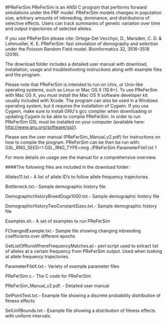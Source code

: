 #PReFerSim
PReFerSim is an ANSI C program that performs forward simulations under the PRF model. PReFerSim models changes in population size, arbitrary amounts of inbreeding, dominance, and distributions of selective effects. Users can track summaries of genetic variation over time and output trajectories of selected alleles.

If you use PReFerSim please cite:
Ortega-Del Vecchyo, D., Marsden, C. D. & Lohmueller, K. E. PReFerSim: fast simulation of demography and selection under the Poisson Random Field model. Bioinformatics 32, 3516–3518 (2016).

The download folder includes a detailed user manual with download, installation, usage and troubleshooting instructions along with example files and the program.

Please note that PReFerSim is intended to run on Unix, or Unix-like operating systems, such as Linux or Mac OS X (10.8+). To use PReFerSim with Mac OS X, you must install the Mac OS X software developer kit usually included with Xcode.  The program can also be used in a Windows operating system, but it requires the installation of Cygwin. If you use Cygwin, make sure to install GNU's gcc compiler when downloading or updating Cygwin to be able to compile PReFerSim. In order to run PReFerSim GSL must be installed on your computer (available here: http://www.gnu.org/software/gsl/).

Please see the user manual (PReFerSim_Manual_v2.pdf) for instructions on how to compile the program. 
PReFerSim can be then be run with:
GSL_RNG_SEED=1 GSL_RNG_TYPE=mrg ./PReFerSim ParameterFile1.txt 1

For more details on usage see the manual for a comprehensive overview.

####The following files are included in the download folder:

Alleles11.txt.- A list of allele ID’s to follow allele frequency trajectories.

Bottleneck.txt.-  Sample demographic history file

DemographicHistoryBreedDogs1000.txt.- Sample demographic history file

DemographicHistoryTwoConstantSizes.txt.- Sample demographic history file

Examples.sh.- A set of examples to run PReFerSim

FChangedExample.txt.- Sample file showing changing inbreeding coefficients over different epochs

GetListOfRunsWhereFrequencyMatches.pl.-  perl script used to extract list of alleles at a certain frequency from PReFerSim output. Used when looking at allele frequency trajectories.

ParameterFileX.txt.- Variety of example parameter files

PReFerSim.c.- The C code for PReFerSim

PReFerSim_Manual_v2.pdf. - Detailed user manual

SelPointTest.txt.- Example file showing a discrete probability distribution of fitness effects

SelUnifBounds.txt.- Example file showing a distribution of fitness effects with uniform intervals.

